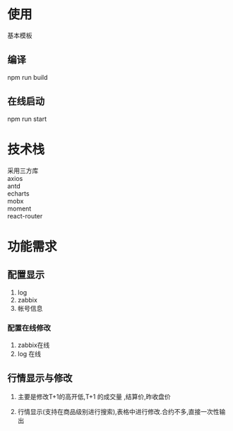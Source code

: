 # 使用
基本模板
## 编译
npm run build 
## 在线启动
npm run start
# 技术栈  
采用三方库     
axios   
antd     
echarts   
mobx  
moment   
react-router
# 功能需求

##  配置显示
1. log
2. zabbix
3. 帐号信息
### 配置在线修改
1. zabbix在线
2. log 在线

## 行情显示与修改

1. 主要是修改T+1的高开低,T+1 的成交量 ,结算价,昨收盘价

2. 行情显示(支持在商品级别进行搜索),表格中进行修改.合约不多,直接一次性输出









